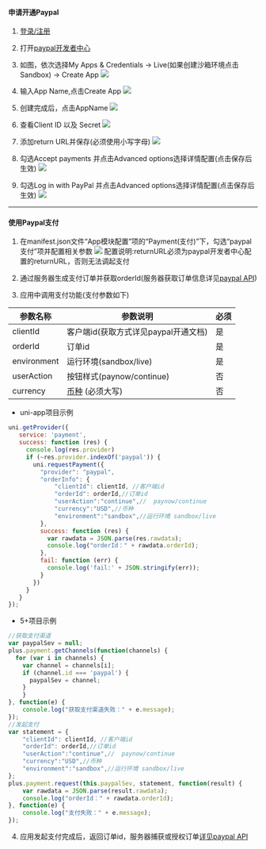#### 申请开通Paypal
1. [登录/注册](https://www.paypal.com/c2/signin)

2. 打开[paypal开发者中心](https://developer.paypal.com/developer/applications)

3. 如图，依次选择My Apps & Credentials -> Live(如果创建沙箱环境点击Sandbox) -> Create App
![](https://partner-dcloud-native.oss-cn-hangzhou.aliyuncs.com/images/uniapp/payment/paypal_develop_center.png)

4. 输入App Name,点击Create App
![](https://partner-dcloud-native.oss-cn-hangzhou.aliyuncs.com/images/uniapp/payment/paypal_create_app.png)

5. 创建完成后，点击AppName
![](https://partner-dcloud-native.oss-cn-hangzhou.aliyuncs.com/images/uniapp/payment/paypal_setup_app_info.png)

6. 查看Client ID 以及 Secret
![](https://partner-dcloud-native.oss-cn-hangzhou.aliyuncs.com/images/uniapp/payment/paypal_get_clientid.png)

7. 添加return URL并保存(必须使用小写字母)
![](https://partner-dcloud-native.oss-cn-hangzhou.aliyuncs.com/images/uniapp/payment/paypal_add_returnurl.png)

8. 勾选Accept payments 并点击Advanced options选择详情配置(点击保存后生效)
![](https://partner-dcloud-native.oss-cn-hangzhou.aliyuncs.com/images/uniapp/payment/paypal_accept_payments.png)

9. 勾选Log in with PayPal 并点击Advanced options选择详情配置(点击保存后生效)
![](https://partner-dcloud-native.oss-cn-hangzhou.aliyuncs.com/images/uniapp/payment/paypal_log_in.png)

------

#### 使用Paypal支付

1. 在manifest.json文件“App模块配置”项的“Payment(支付)”下，勾选“paypal支付”项并配置相关参数
![](https://partner-dcloud-native.oss-cn-hangzhou.aliyuncs.com/images/uniapp/payment/paypal_setup_manifest_info.png)
配置说明:returnURL必须为paypal开发者中心配置的returnURL，否则无法调起支付
2. 通过服务器生成支付订单并获取orderId(服务器获取订单信息详见[paypal API](https://developer.paypal.com/docs/api/orders/v2/)) 

3. 应用中调用支付功能(支付参数如下)
    
| 参数名称    | 参数说明 | 必须 | 
|-------------|-------|-----|
| clientId    | 客户端id(获取方式详见paypal开通文档) | 是  |
| orderId     | 订单id  | 是 | 
| environment | 运行环境(sandbox/live) |是 |
| userAction  | 按钮样式(paynow/continue)  | 否 |
| currency    | [币种](https://developer.paypal.com/docs/api/reference/currency-codes/) (必须大写)   | 否 |

  * uni-app项目示例
``` js
uni.getProvider({
   service: 'payment',
   success: function (res) {
     console.log(res.provider)
     if (~res.provider.indexOf('paypal')) {
       uni.requestPayment({
         "provider": "paypal", 
         "orderInfo": {
             "clientId": clientId, //客户端id
             "orderId": orderId,//订单id
             "userAction":"continue",//  paynow/continue
             "currency":"USD",//币种  
             "environment":"sandbox",//运行环境 sandbox/live
         },
         success: function (res) {
           var rawdata = JSON.parse(res.rawdata);
           console.log("orderId：" + rawdata.orderId);
         },
         fail: function (err) {
           console.log('fail:' + JSON.stringify(err));
         }
       })
     }
   }
});
```
  * 5+项目示例
``` js
//获取支付渠道
var paypalSev = null;
plus.payment.getChannels(function(channels) {
  for (var i in channels) {
    var channel = channels[i];
    if (channel.id === 'paypal') {
      paypalSev = channel;
    }
	}
}, function(e) {
	console.log("获取支付渠道失败：" + e.message);
});
//发起支付
var statement = {
    "clientId": clientId, //客户端id
    "orderId": orderId,//订单id
    "userAction":"continue",//  paynow/continue
    "currency":"USD",//币种  
    "environment":"sandbox",//运行环境 sandbox/live
};
plus.payment.request(this.paypalSev, statement, function(result) {
    var rawdata = JSON.parse(result.rawdata);
    console.log("orderId：" + rawdata.orderId);
}, function(e) {
    console.log("支付失败：" + e.message);
});
```

4. 应用发起支付完成后，返回订单id，服务器捕获或授权订单[详见paypal API](https://developer.paypal.com/docs/api/orders/v2/)

